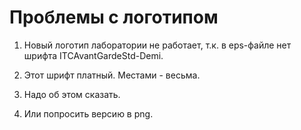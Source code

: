 Проблемы с логотипом
=========================================================================================

1. Новый логотип лаборатории не работает, т.к. в eps-файле нет шрифта ITCAvantGardeStd-Demi.

1. Этот шрифт платный. Местами - весьма.

1. Надо об этом сказать.

1. Или попросить версию в png.

